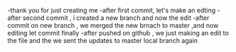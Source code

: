 -thank you for just creating me 
-after first commit, let's make an edting 
-after second commit , i created a new branch and now the edit 
-after commit on new branch , we merged the new brnach to master ,and now editing let commit finally 
-after pushed on github , we just making an edit to the file and the we sent the updates to master local branch again

